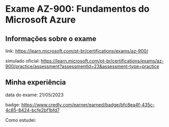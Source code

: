 # Exame AZ-900: Fundamentos do Microsoft Azure

## Informações sobre o exame
link: https://learn.microsoft.com/pt-br/certifications/exams/az-900/

simulado oficial: https://learn.microsoft.com/pt-br/certifications/exams/az-900/practice/assessment?assessmentId=23&assessment-type=practice

## Minha experiência
data do exame: 21/05/2023

badge: https://www.credly.com/earner/earned/badge/bfc8ea4f-435c-4c85-8424-bcfe2bf1bfd7

Como estudei:

